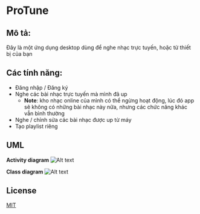 # ProTune

## Mô tả: 
Đây là một ứng dụng desktop dùng để nghe nhạc trực tuyến, hoặc từ thiết bị của bạn
 



## Các tính năng:
- Đăng nhập / Đăng ký
- Nghe các bài nhạc trực tuyến mà mình đã up
    - **Note**: kho nhạc online của mình có thể ngừng hoạt động, lúc đó app sẽ không có những bài nhạc này nữa, nhưng các chức năng khác vẫn bình thường
- Nghe / chỉnh sửa các bài nhạc được up từ máy 
- Tạo playlist riêng



## UML
**Activity diagram**
![Alt text](readme.img/activity.png)

**Class diagram**
![Alt text](readme.img/class.png)

## License

[MIT](https://choosealicense.com/licenses/mit/)
